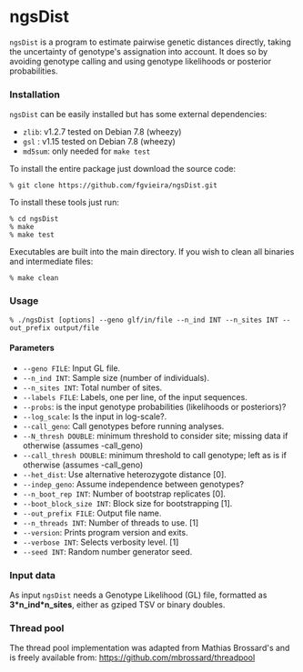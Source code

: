 # ngsDist

`ngsDist` is a program to estimate pairwise genetic distances directly, taking the uncertainty of genotype's assignation into account. It does so by avoiding genotype calling and using genotype likelihoods or posterior probabilities.


### Installation

`ngsDist` can be easily installed but has some external dependencies:

* `zlib`: v1.2.7 tested on Debian 7.8 (wheezy)
* `gsl` : v1.15 tested on Debian 7.8 (wheezy)
* `md5sum`: only needed for `make test`

To install the entire package just download the source code:

    % git clone https://github.com/fgvieira/ngsDist.git

To install these tools just run:

    % cd ngsDist
    % make
    % make test

Executables are built into the main directory. If you wish to clean all binaries and intermediate files:

    % make clean

### Usage

    % ./ngsDist [options] --geno glf/in/file --n_ind INT --n_sites INT --out_prefix output/file

#### Parameters
* `--geno FILE`: Input GL file.
* `--n_ind INT`: Sample size (number of individuals).
* `--n_sites INT`: Total number of sites.
* `--labels FILE`: Labels, one per line, of the input sequences.
* `--probs`: is the input genotype probabilities (likelihoods or posteriors)?
* `--log_scale`: Is the input in log-scale?.
* `--call_geno`: Call genotypes before running analyses.
* `--N_thresh DOUBLE`: minimum threshold to consider site; missing data if otherwise (assumes -call_geno) 
* `--call_thresh DOUBLE`: minimum threshold to call genotype; left as is if otherwise (assumes -call_geno)
* `--het_dist`: Use alternative heterozygote distance [0].
* `--indep_geno`: Assume independence between genotypes?
* `--n_boot_rep INT`: Number of bootstrap replicates [0].
* `--boot_block_size INT`: Block size for bootstrapping [1].
* `--out_prefix FILE`: Output file name.
* `--n_threads INT`: Number of threads to use. [1]
* `--version`: Prints program version and exits.
* `--verbose INT`: Selects verbosity level. [1]
* `--seed INT`: Random number generator seed.

### Input data
As input `ngsDist` needs a Genotype Likelihood (GL) file, formatted as __3\*n_ind\*n_sites__, either as gziped TSV or binary doubles.

### Thread pool
The thread pool	implementation was adapted from Mathias Brossard's and is freely available from:
https://github.com/mbrossard/threadpool
